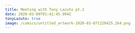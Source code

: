 ```yaml
---
title: Meeting with Tony Lazuto pt.2
date: 2020-03-09T01:41:45.994Z
tonyLazuto: true
image: /comics/untitled_artwork-2020-03-07t220425.264.png
---
```

